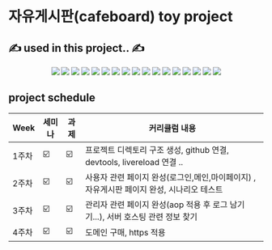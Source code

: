 # 자유게시판(cafeboard) toy project

## ✍️ used in this project.. ✍️
<div align="center">
	 <img src="https://img.shields.io/badge/springboot-6DB33F?style=flat&logo=springboot&logoColor=white"/>
	 <img src="https://img.shields.io/badge/springsecurity-6DB33F?style=flat&logo=springsecurity&logoColor=white"/>
	 <img src="https://img.shields.io/badge/java-F7DF1E?style=flat&logo=java&logoColor=white"/>
	 <img src="https://img.shields.io/badge/intellijidea-000000?style=flat&logo=intellijidea&logoColor=white"/>
	 <img src="https://img.shields.io/badge/postgresql-4169E1?style=flat&logo=postgresql&logoColor=white"/>
	 <img src="https://img.shields.io/badge/macos-000000?style=flat&logo=macos&logoColor=white"/>
	 <img src="https://img.shields.io/badge/mariadb-003545?style=flat&logo=mariadb&logoColor=white"/>
	 <img src="https://img.shields.io/badge/filezilla-BF0000?style=flat&logo=filezilla&logoColor=white"/>
	 <img src="https://img.shields.io/badge/thymeleaf-005F0F?style=flat&logo=thymeleaf&logoColor=white"/>
	 <img src="https://img.shields.io/badge/html5-E34F26?style=flat&logo=html5&logoColor=white"/>
	 <img src="https://img.shields.io/badge/css3-1572B6?style=flat&logo=css3&logoColor=white"/>
	 <img src="https://img.shields.io/badge/javascript-F7DF1E?style=flat&logo=javascript&logoColor=white"/>
	 <img src="https://img.shields.io/badge/jquery-0769AD?style=flat&logo=jquery&logoColor=white"/>
	 <img src="https://img.shields.io/badge/bootstrap-7952B3?style=flat&logo=bootstrap&logoColor=white"/>
	 <img src="https://img.shields.io/badge/git-F05032?style=flat&logo=git&logoColor=white"/>
	 <img src="https://img.shields.io/badge/htmx-0769AD?style=flat&logo=&logoColor=white"/>
	 <img src="https://img.shields.io/badge/github-181717?style=flat&logo=github&logoColor=white"/>
</div>

##  project schedule

| Week | 세미나 | 과제 |커리큘럼 내용 |
| ------ | -- | -- |----------- |
| 1주차 | ☑️ | ☑️ | 프로젝트 디렉토리 구조 생성, github 연결, devtools, livereload 연결 .. |
| 2주차 | ☑️ | ☑️ | 사용자 관련 페이지 완성(로그인,메인,마이페이지) , 자유게시판 페이지 완성, 시나리오 테스트   |
| 3주차 | ☑️ | ☑️ | 관리자 관련 페이지 완성(aop 적용 후 로그 남기기...), 서버 호스팅 관련 정보 찾기 |
| 4주차 | ☑️ | ☑️ | 도메인 구매, https 적용  |

